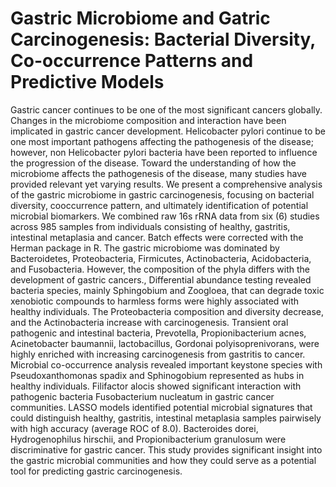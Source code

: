 # Gastric Microbiome and Gatric Carcinogenesis: Bacterial Diversity, Co-occurrence Patterns and Predictive Models
 
Gastric cancer continues to be one of the most significant cancers globally. Changes in the microbiome composition and interaction have been implicated in gastric cancer development. Helicobacter pylori continue to be one most important pathogens affecting the pathogenesis of the disease; however, non Helicobacter pylori bacteria have been reported to influence the progression of the disease. Toward the understanding of how the microbiome affects the pathogenesis of the disease, many studies have provided relevant yet varying results. We present a comprehensive analysis of the gastric microbiome in gastric carcinogenesis, focusing on bacterial diversity, cooccurrence pattern, and ultimately identification of potential microbial biomarkers. We combined raw 16s rRNA data from six (6) studies across 985 samples from individuals consisting of healthy, gastritis, intestinal metaplasia and cancer. Batch effects were corrected with the Herman package in R. The gastric microbiome was dominated by Bacteroidetes, Proteobacteria, Firmicutes, Actinobacteria, Acidobacteria, and Fusobacteria. However, the composition of the phyla differs with the development of gastric cancers., Differential abundance testing revealed bacteria species, mainly Sphingobium and Zoogloea, that can degrade toxic xenobiotic compounds to harmless forms were highly associated with healthy individuals. The Proteobacteria composition and diversity decrease, and the Actinobacteria increase with carcinogenesis. Transient oral pathogenic and intestinal bacteria, Prevotella, Propionibacterium acnes, Acinetobacter baumannii, lactobacillus, Gordonai polyisoprenivorans, were highly enriched with increasing carcinogenesis from gastritis to cancer. Microbial co-occurrence analysis revealed important keystone species with Pseudoxanthomonas spadix and Sphinogobium represented as hubs in healthy individuals. Filifactor alocis showed significant interaction with pathogenic bacteria Fusobacterium nucleatum in gastric cancer communities. LASSO models identified potential microbial signatures that could distinguish healthy, gastritis, intestinal metaplasia samples pairwisely with high accuracy (average ROC of 8.0). Bacteroides dorei, Hydrogenophilus hirschii, and Propionibacterium granulosum were discriminative for gastric cancer. This study provides significant insight into the gastric microbial communities and how they could serve as a potential tool for predicting gastric carcinogenesis. 
